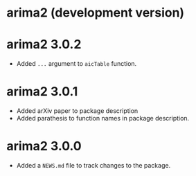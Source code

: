 # arima2 (development version)

# arima2 3.0.2

* Added `...` argument to `aicTable` function. 

# arima2 3.0.1

* Added arXiv paper to package description
* Added parathesis to function names in package description. 

# arima2 3.0.0

* Added a `NEWS.md` file to track changes to the package.
